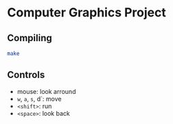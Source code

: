# Computer Graphics Project

## Compiling

```sh
make
```

## Controls

- mouse: look arround
- `w`, `a`, `s`, d`: move
- `<shift>`: run
- `<space>`: look back
